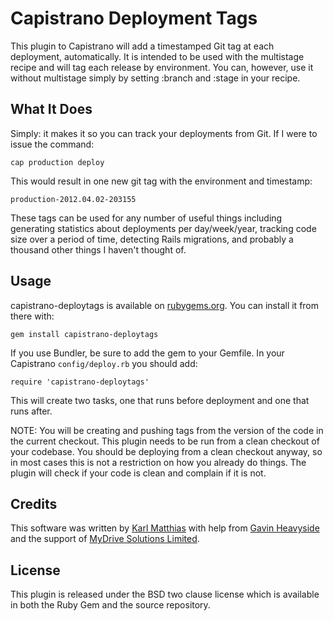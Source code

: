 Capistrano Deployment Tags
==========================
This plugin to Capistrano will add a timestamped Git tag
at each deployment, automatically.  It is intended to be used with
the multistage recipe and will tag each release by environment.
You can, however, use it without multistage simply by setting :branch
and :stage in your recipe.

What It Does
------------
Simply: it makes it so you can track your deployments from Git.
If I were to issue the command:

`cap production deploy`

This would result in one new git tag with the environment and
timestamp:

`production-2012.04.02-203155`

These tags can be used for any number of useful things including
generating statistics about deployments per day/week/year, tracking
code size over a period of time, detecting Rails migrations, and
probably a thousand other things I haven't thought of.

Usage
-----
capistrano-deploytags is available on
[rubygems.org](https://rubygems.org/gems/capistrano-deploytags).
You can install it from there with:

`gem install capistrano-deploytags`

If you use Bundler, be sure to add the gem to your Gemfile.
In your Capistrano `config/deploy.rb` you should add:

`require 'capistrano-deploytags'`

This will create two tasks, one that runs before deployment and one
that runs after.

NOTE: You will be creating and pushing tags from the version of the
code in the current checkout. This plugin needs to be run from a
clean checkout of your codebase. You should be deploying from a
clean checkout anyway, so in most cases this is not a restriction
on how you already do things. The plugin will check if your code
is clean and complain if it is not.

Credits
-------
This software was written by [Karl Matthias](https://github.com/relistan)
with help from [Gavin Heavyside](https://github.com/hgavin) and the
support of [MyDrive Solutions Limited](http://mydrivesolutions.com).

License
-------
This plugin is released under the BSD two clause license which is
available in both the Ruby Gem and the source repository.
